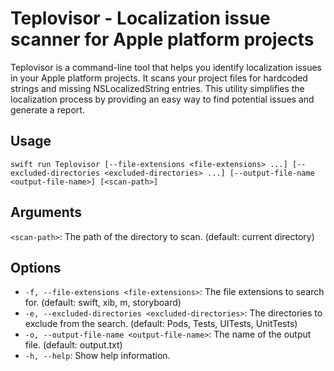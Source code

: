 # Teplovisor - Localization issue scanner for Apple platform projects

Teplovisor is a command-line tool that helps you identify localization issues in your Apple platform projects. It scans your project files for 
hardcoded strings and missing NSLocalizedString entries. This utility simplifies the localization process by providing an easy way to find potential 
issues and generate a report.

## Usage

```
swift run Teplovisor [--file-extensions <file-extensions> ...] [--excluded-directories <excluded-directories> ...] [--output-file-name <output-file-name>] [<scan-path>]
```

## Arguments
```<scan-path>```: The path of the directory to scan. (default: current directory)

## Options
- ```-f, --file-extensions <file-extensions>```: The file extensions to search for. (default: swift, xib, m, storyboard)
- ```-e, --excluded-directories <excluded-directories>```: The directories to exclude from the search. (default: Pods, Tests, UITests, UnitTests)
- ```-o, --output-file-name <output-file-name>```: The name of the output file. (default: output.txt)
- ```-h, --help```: Show help information.

